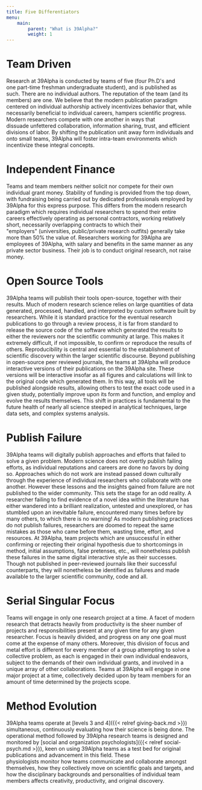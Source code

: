 ```yaml
---
title: Five Differentiators
menu:
    main:
        parent: "What is 39Alpha?"
        weight: 1
---
```


# Team Driven
Research at 39Alpha is conducted by teams of five (four Ph.D's and one part-time freshman
undergraduate student), and is published as such. There are no individual authors. The reputation of
the team (and its members) are one. We believe that the modern publication paradigm centered on
individual authorship actively incentivizes behavior that, while necessarily beneficial to
individual careers, hampers scientific progress. Modern researchers compete with one another in ways
that dissuade unfettered collaboration, information sharing, trust, and efficient divisions of
labor. By shifting the publication unit away form individuals and onto small teams, 39Alpha will
foster intra-team environments which incentivize these integral concepts.

# Independent Finance
Teams and team members neither solicit nor compete for their own individual grant money. Stability
of funding is provided from the top down, with fundraising being carried out by dedicated
professionals employed by 39Alpha for this express purpose. This differs from the modern research
paradigm which requires individual researchers to spend their entire careers effectively operating
as personal contractors, working relatively short, necessarily overlapping contracts to which their
"employers" (universities, public/private research outfits) generally take more than 50% the value
of. Researchers working for 39Alpha are employees of 39Alpha, with salary and benefits in the same
manner as any private sector business. Their job is to conduct original research, not raise money.

# Open Source Tools
39Alpha teams will publish their tools open-source, together with their results. Much of modern
research science relies on large quantities of data generated, processed, handled, and interpreted
by custom software built by researchers. While it is standard practice for the eventual research
publications to go through a review process, it is far from standard to release the source code of
the software which generated the results to either the reviewers nor the scientific community at
large. This makes it extremely difficult, if not impossible, to confirm or reproduce the results of
others. Reproducibility is central and essential to the establishment of scientific discovery within
the larger scientific discourse. Beyond publishing in open-source peer reviewed journals, the teams
at 39Alpha will produce interactive versions of their publications on the 39Alpha site. These
versions will be interactive insofar as all figures and calculations will link to the original code
which generated them. In this way, all tools will be published alongside results, allowing others to
test the exact code used in a given study, potentially improve upon its form and function, and
employ and evolve the results themselves. This shift in practices is fundamental to the future
health of nearly all science steeped in analytical techniques, large data sets, and complex systems
analysis.

# Publish Failure
39Alpha teams will digitally publish approaches and efforts that failed to solve a given problem.
Modern science does not overtly publish failing efforts, as individual reputations and careers are
done no favors by doing so. Approaches which do not work are instead passed down culturally through
the experience of individual researchers who collaborate with one another. However these lessons and
the insights gained from failure are not published to the wider community. This sets the stage for
an odd reality. A researcher failing to find evidence of a novel idea within the literature has
either wandered into a brilliant realization, untested and unexplored, or has stumbled upon an
inevitable failure, encountered many times before by many others, to which there is no warning! As
modern publishing practices do not publish failures, researchers are doomed to repeat the same
mistakes as those who came before them, wasting time, effort, and resources. At 39Alpha, team
projects which are unsuccessful in either confirming or rejecting their original hypothesis due to
shortcomings in method, initial assumptions, false pretenses, etc., will nonetheless publish these
failures in the same digital interactive style as their successes. Though not published in
peer-reviewed journals like their successful counterparts, they will nonetheless be identified as
failures and made available to the larger scientific community, code and all.

# Serial Singular Focus
Teams will engage in only one research project at a time. A facet of modern research that detracts
heavily from productivity is the sheer number of projects and responsibilities present at any given
time for any given researcher. Focus is heavily divided, and progress on any one goal must come at
the expense of many others. Moreover, this division of focus and metal effort is different for every
member of a group attempting to solve a collective problem, as each is engaged in their own
individual endeavors, subject to the demands of their own individual grants, and involved in a
unique array of other collaborations. Teams at 39Alpha will engage in one major project at a time,
collectively decided upon by team members for an amount of time determined by the projects scope.

# Method Evolution
39Alpha teams operate at [levels 3 and 4]({{< relref giving-back.md >}}) simultaneous,
continuously evaluating how their science is being done. The operational method followed by 39Alpha
research teams is designed and monitored by [social and organization psychologists]({{< relref
social-psych.md >}}), keen on using 39Alpha teams as a test bed for original publications and
advancement in this field.  These physiologists monitor how teams communicate and collaborate
amongst themselves, how they collectively move on scientific goals and targets, and how the
disciplinary backgrounds and personalities of individual team members affects creativity,
productivity, and original discovery.
